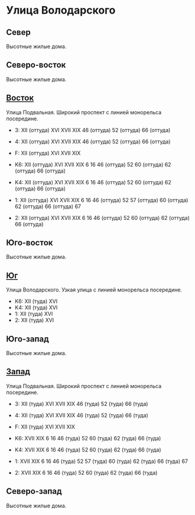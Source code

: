 # Улица Володарского

## Север

Высотные жилые дома.

## Северо-восток

Высотные жилые дома.

## [Восток](./495065.md)

Улица Подвальная.
Широкий проспект с линией монорельса посередине.

* 3:    XII (оттуда)    XVI XVII    XIX 46 (оттуда) 52 (оттуда) 66 (оттуда)
* 4:    XII (оттуда)    XVI XVII    XIX 46 (оттуда) 52 (оттуда) 66 (оттуда)
* F:    XII (оттуда)    XVI XVII    XIX

* K6:   XII (оттуда)    XVI XVII    XIX
        6   16  46 (оттуда) 52  60 (оттуда) 62 (оттуда) 66 (оттуда)
* K4:   XII (оттуда)    XVI XVII    XIX
        6   16  46 (оттуда) 52  60 (оттуда) 62 (оттуда) 66 (оттуда)
* 1:    XII (оттуда)    XVI XVII    XIX
        6   16  46 (оттуда) 52  57 (оттуда) 60 (оттуда) 62 (оттуда) 66 (оттуда) 67
* 2:    XII (оттуда)    XVI XVII    XIX
        6   16  46 (оттуда) 52  60 (оттуда) 62 (оттуда) 66 (оттуда)

## Юго-восток

Высотные жилые дома.

## [Юг](./475070.md)

Улица Володарского.
Узкая улица с линией монорельса посередине.

* K6:   XII (туда)  XVI
* K4:   XII (туда)  XVI
* 1:    XII (туда)  XVI
* 2:    XII (туда)  XVI

## Юго-запад

Высотные жилые дома.

## [Запад](./470065.md)

Улица Подвальная.
Широкий проспект с линией монорельса посередине.

* 3:    XII (туда)  XVI XVII    XIX 46 (туда)   52 (туда)   66 (туда)
* 4:    XII (туда)  XVI XVII    XIX 46 (туда)   52 (туда)   66 (туда)
* F:    XII (туда)  XVI XVII    XIX

* K6:   XVII    XIX
        6   16  46 (туда)   52  60 (туда)   62 (туда)   66 (туда)
* K4:   XVII    XIX
        6   16  46 (туда)   52  60 (туда)   62 (туда)   66 (туда)
* 1:    XVII    XIX
        6   16  46 (туда)   52  57 (туда)   60 (туда)   62 (туда)   66 (туда)   67
* 2:   XVII    XIX
        6   16  46 (туда)   52  60 (туда)   62 (туда)   66 (туда)

## Северо-запад

Высотные жилые дома.
